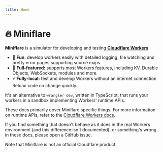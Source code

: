 ```yaml
---
title: Home
---
```


# 🔥 Miniflare

**Miniflare** is a simulator for developing and testing
[**Cloudflare Workers**](https://workers.cloudflare.com/).

- 🎉 **Fun:** develop workers easily with detailed logging, file watching and
  pretty error pages supporting source maps.
- 🔋 **Full-featured:** supports most Workers features, including KV, Durable
  Objects, WebSockets, modules and more.
- ⚡ **Fully-local:** test and develop Workers without an internet connection.
  Reload code on change quickly.

It's an alternative to `wrangler dev`, written in TypeScript, that runs your
workers in a sandbox implementing Workers' runtime APIs.

These docs primarily cover Miniflare specific things. For more information on
runtime APIs, refer to the
[Cloudflare Workers docs](https://developers.cloudflare.com/workers/).

If you find something that doesn't behave as it does in the real Workers
environment (and this difference isn't documented), or something's wrong in
these docs, please
[open a GitHub issue](https://github.com/mrbbot/miniflare/issues/new/choose).

Note that Miniflare is not an official Cloudflare product.
